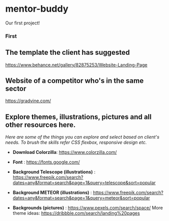 # mentor-buddy
Our first project!
### First 

## The template the client has suggested 
https://www.behance.net/gallery/82875253/Website-Landing-Page

## Website of a competitor who's in the same sector 
https://gradvine.com/

## Explore themes, illustrations, pictures and all other resources here.

*Here are some of the things you can explore and select based on client's needs.  To brush the skills refer CSS flexbox, responsive design etc.*

* **Download Colorzilla**: https://www.colorzilla.com/

* **Font** : https://fonts.google.com/

* **Background Telescope (illustrations)** : https://www.freepik.com/search?dates=any&format=search&page=1&query=telescope&sort=popular

* **Background METEOR (illustrations)** : https://www.freepik.com/search?dates=any&format=search&page=1&query=meteor&sort=popular 

* **Backgrounds (pictures)**  : https://www.pexels.com/search/space/
More theme ideas: https://dribbble.com/search/landing%20pages

